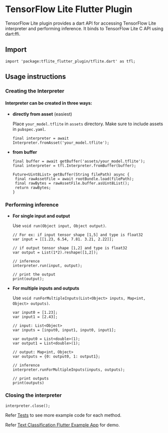 

# TensorFlow Lite Flutter Plugin

TensorFlow Lite plugin provides a dart API for accessing TensorFlow Lite interpreter and performing inference. It binds to TensorFlow Lite C API using dart:ffi. 

##  Import

    import 'package:tflite_flutter_plugin/tflite.dart' as tfl;

## Usage instructions

### Creating the Interpreter


#### Interpreter can be created in three ways:

* **directly from asset** (easiest)

	Place `your_model.tflite` in `assets` directory. Make sure to include assets in `pubspec.yaml`.

	```
	final interpreter = await Interpreter.fromAsset('your_model.tflite');
	```
	
* **from buffer**
	```
    final buffer = await getBuffer('assets/your_model.tflite');
    final interpreter = tfl.Interpreter.fromBuffer(buffer);

	Future<Uint8List> getBuffer(String filePath) async {  
	 final rawAssetFile = await rootBundle.load(filePath);  
	 final rawBytes = rawAssetFile.buffer.asUint8List();  
	 return rawBytes;  
	}
	```

### Performing inference

* **For single input and output**
	
	Use `void run(Object input, Object output)`. 
	```
	// For ex: if input tensor shape [1,5] and type is float32
	var input = [[1.23, 6.54, 7.81. 3.21, 2.22]];
	
	// if output tensor shape [1,2] and type is float32
	var output = List(1*2).reshape([1,2]);

	// inference
	interpreter.run(input, output);
	
	// print the output
	print(output);
	```
  


* **For multiple inputs and outputs**
             
	Use `void runForMultipleInputs(List<Object> inputs, Map<int, Object> outputs)`.
	```
	var input0 = [1.23];  
	var input1 = [2.43];  
	
	// input: List<Object>
	var inputs = [input0, input1, input0, input1];  
	
	var output0 = List<double>(1);  
	var output1 = List<double>(1);
	
	// output: Map<int, Object>   
	var outputs = {0: output0, 1: output1};
	
	// inference  
	interpreter.runForMultipleInputs(inputs, outputs);
	
	// print outputs
	print(outputs)
	```

### Closing the interpreter

```
interpreter.close();
```

Refer [Tests](https://github.com/am15h/tflite_flutter_plugin/blob/master/example/test/tflite_flutter_plugin_example_e2e.dart) to see more example code for each method.

Refer [Text Classification Flutter Example App](https://github.com/am15h/tflite_flutter_plugin/tree/master/example) for demo.


